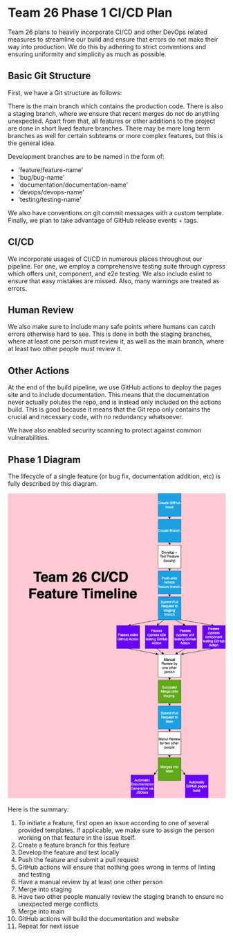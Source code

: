 # Team 26 Phase 1 CI/CD Plan

Team 26 plans to heavily incorporate CI/CD and other DevOps related measures to streamline our build and ensure that errors do not make their way into production. We do this by adhering to strict conventions and ensuring uniformity and simplicity as much as possible. 

## Basic Git Structure
First, we have a Git structure as follows:

There is the main branch which contains the production code. There is also a staging branch, where we ensure that recent merges do not do anything unexpected. Apart from that, all features or other additions to the project are done in short lived feature branches. There may be more long term branches as well for certain subteams or more complex features, but this is the general idea.

Development branches are to be named in the form of:
- 'feature/feature-name'
- 'bug/bug-name'
- 'documentation/documentation-name'
- 'devops/devops-name'
- 'testing/testing-name' 

We also have conventions on git commit messages with a custom template. Finally, we plan to take advantage of GitHub release events + tags.

## CI/CD
We incorporate usages of CI/CD in numerous places throughout our pipeline. For one, we employ a comprehensive testing suite through cypress which offers unit, component, and e2e testing. We also include eslint to ensure that easy mistakes are missed. Also, many warnings are treated as errors.

## Human Review

We also make sure to include many safe points where humans can catch errors otherwise hard to see. This is done in both the staging branches, where at least one person must review it, as well as the main branch, where at least two other people must review it.

## Other Actions

At the end of the build pipeline, we use GitHub actions to deploy the pages site and to include documentation. This means that the documentation never actually polutes the repo, and is instead only included on the actions build. This is good because it means that the Git repo only contains the crucial and necessary code, with no redundancy whatsoever.

We have also enabled security scanning to protect against common vulnerabilities.

## Phase 1 Diagram
The lifecycle of a single feature (or bug fix, documentation addition, etc) is fully described by this diagram.

![Phase 1 Image](phase1.drawio.png)

Here is the summary:
1. To initiate a feature, first open an issue according to one of several provided templates. If applicable, we make sure to assign the person working on that feature in the issue itself.
2. Create a feature branch for this feature
3. Develop the feature and test locally
4. Push the feature and submit a pull request
5. GitHub actions will ensure that nothing goes wrong in terms of linting and testing
6. Have a manual review by at least one other person
7. Merge into staging
8. Have two other people manually review the staging branch to ensure no unexpected merge conflicts
9. Merge into main
10. GitHub actions will build the documentation and website
11. Repeat for next issue